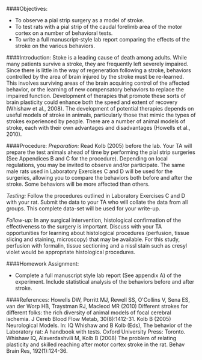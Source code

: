 ####Objectives:
*	To observe a pial strip surgery as a model of stroke.
*	To test rats with a pial strip of the caudal forelimb area of the motor cortex on a number of behavioral tests.
*	To write a full manuscript-style lab report comparing the effects of the stroke on the various behaviors.

####Introduction:
Stoke is a leading cause of death among adults.  While many patients survive a stroke, they are frequently left severely impaired.  Since there is little in the way of regeneration following a stroke, behaviors controlled by the area of brain injured by the stroke must be re-learned.  This involves surviving areas of the brain acquiring control of the affected behavior, or the learning of new compensatory behaviors to replace the impaired function.  Development of therapies that promote these sorts of brain plasticity could enhance both the speed and extent of recovery (Whishaw et al., 2008).  The development of potential therapies depends on useful models of stroke in animals, particularly those that mimic the types of strokes experienced by people.  There are a number of animal models of stroke, each with their own advantages and disadvantages (Howells et al., 2010).

####Procedure:
*Preparation:*
Read Kolb (2005) before the lab.
Your TA will prepare the test animals ahead of time by performing the pial strip surgeries (See Appendices B and C for the procedure).  Depending on local regulations, you may be invited to observe and/or participate.  The same male rats used in Laboratory Exercises C and D will be used for the surgeries, allowing you to compare the behaviors both before and after the stroke.  Some behaviors will be more affected than others.

*Testing:*
Follow the procedures outlined in Laboratory Exercises C and D with your rat.  Submit the data to your TA who will collate the data from all groups.  This complete data-set will be used for your write-up.

*Follow-up:*
In any surgical intervention, histological confirmation of the effectiveness to the surgery is important.  Discuss with your TA opportunities for learning about histological procedures (perfusion, tissue slicing and staining, microscopy) that may be available.  For this study, perfusion with formalin, tissue sectioning and a nissl stain such as cresyl violet would be appropriate histological procedures.

####Homework Assignment:
*	Complete a full manuscript style lab report (See appendix A) of the experiment.  Include statistical analysis of the behaviors before and after stroke.

####References:
Howells DW, Porritt MJ, Rewell SS, O'Collins V, Sena ES, van der Worp HB, Traystman RJ, Macleod MR (2010) Different strokes for different folks: the rich diversity of animal models of focal cerebral ischemia. J Cereb Blood Flow Metab, 30(8):1412-31.
Kolb B (2005) Neurological Models. In: IQ Whishaw and B Kolb (Eds), The behavior of the Laboratory rat: A handbook with tests. Oxford University Press: Toronto.
Whishaw IQ, Alaverdashvili M, Kolb B (2008) The problem of relating plasticity and skilled reaching after motor cortex stroke in the rat. Behav Brain Res, 192(1):124-36.
